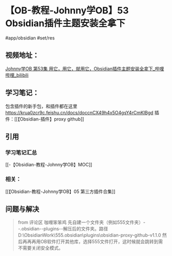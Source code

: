 # 【OB-教程-Johnny学OB】53 Obsidian插件主题安装全拿下
#app/obsidian #set/res 
## 视频地址：
[Johnny学OB 第53集 用它，用它，就用它，Obsidian插件主题安装全拿下_哔哩哔哩_bilibili](https://www.bilibili.com/video/BV1ai4y1Z7i4?share_source=copy_web)

## 学习笔记：
包含插件的新手包，和插件都在这里  
https://krua0zcr9c.feishu.cn/docs/doccnCX49h4x5O4gsY4rCmKIBgd
插件：[[【Obsidian-插件】proxy github]]


## 引用
### 学习笔记汇总
[[-【Obsidian-教程-Johnny学OB】MOC]]
### 相关：
[[【Obsidian-教程-Johnny学OB】05 第三方插件合集]]

## 问题与解决
>from 评论区 咖喱笨笨鸡
>先自建一个文件夹（例如555文件夹）--.obsidian--plugins--解压后的文件夹。路径D:\ObsidianWork\555\.obsidian\plugins\obsidian-proxy-github-v1.1.0 然后再再再用OB软件打开其他库，选择555文件打开，这时候就会跳转到需不需要关闭安全模式。